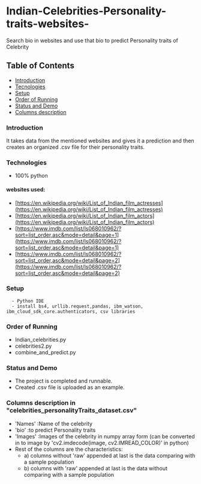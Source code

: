 # Indian-Celebrities-Personality-traits-websites-
Search bio in websites and use that bio to predict Personality traits of Celebrity

## Table of Contents
  * [Introduction](#general-info)
  * [Tecnologies](#technologies)
  * [Setup](#setup)
  * [Order of Running](#order-of-run)
  * [Status and Demo](#status)
  * [Columns description](#features--to-do)
 
### Introduction
It takes data from the mentioned websites and gives it a prediction and then creates an organized .csv file for their personality traits.

### Technologies
  - 100% python
#### websites used:
* [https://en.wikipedia.org/wiki/List_of_Indian_film_actresses](https://en.wikipedia.org/wiki/List_of_Indian_film_actresses)
* [https://en.wikipedia.org/wiki/List_of_Indian_film_actors](https://en.wikipedia.org/wiki/List_of_Indian_film_actors)
* [https://www.imdb.com/list/ls068010962/?sort=list_order,asc&mode=detail&page=1](https://www.imdb.com/list/ls068010962/?sort=list_order,asc&mode=detail&page=1)
* [https://www.imdb.com/list/ls068010962/?sort=list_order,asc&mode=detail&page=2](https://www.imdb.com/list/ls068010962/?sort=list_order,asc&mode=detail&page=2)

### Setup
```
  - Python IDE
  - install bs4, urllib.request,pandas, ibm_watson, ibm_cloud_sdk_core.authenticators, csv libraries
```

### Order of Running
  - Indian_celebrities.py
  - celebrities2.py
  - combine_and_predict.py
  
### Status and Demo
  - The project is completed and runnable. 
  - Created .csv file is uploaded as an example.

### Columns description in "celebrities_personalityTraits_dataset.csv"  

  - 'Names' :Name of the celebrity  
  - 'bio' :to predict Personality traits  
  - 'Images' :Images of the celebrity in numpy array form (can be converted in to image by 'cv2.imdecode(image, cv2.IMREAD_COLOR)' in python)  
  - Rest of the columns are the characteristics:
	  - a) columns without 'raw' appended at last is the data comparing with a sample population 
	  - b) columns with 'raw' appended at last is the data without comparing with a sample population
